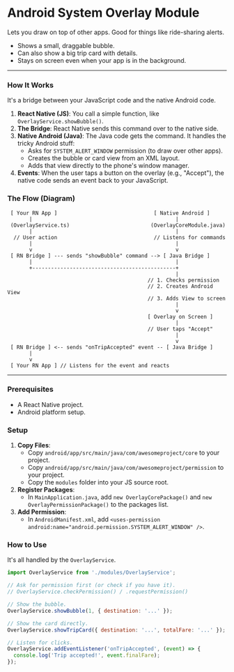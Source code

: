 # Android System Overlay Module

Lets you draw on top of other apps. Good for things like ride-sharing alerts.

- Shows a small, draggable bubble.
- Can also show a big trip card with details.
- Stays on screen even when your app is in the background.

---

### How It Works

It's a bridge between your JavaScript code and the native Android code.

1.  **React Native (JS)**: You call a simple function, like `OverlayService.showBubble()`.
2.  **The Bridge**: React Native sends this command over to the native side.
3.  **Native Android (Java)**: The Java code gets the command. It handles the tricky Android stuff:
    *   Asks for `SYSTEM_ALERT_WINDOW` permission (to draw over other apps).
    *   Creates the bubble or card view from an XML layout.
    *   Adds that view directly to the phone's window manager.
4.  **Events**: When the user taps a button on the overlay (e.g., "Accept"), the native code sends an event back to your JavaScript.

### The Flow (Diagram)

```
 [ Your RN App ]                               [ Native Android ]
       |                                              |
 (OverlayService.ts)                          (OverlayCoreModule.java)
       |                                              |
  // User action                               // Listens for commands
       |                                              |
       v                                              v
 [ RN Bridge ] --- sends "showBubble" command --> [ Java Bridge ]
       |                                              |
       +----------------------------------------------+
                                                      |
                                             // 1. Checks permission
                                             // 2. Creates Android View
                                             // 3. Adds View to screen
                                                      |
                                                      v
                                             [ Overlay on Screen ]
                                                      |
                                             // User taps "Accept"
                                                      |
                                                      v
 [ RN Bridge ] <-- sends "onTripAccepted" event -- [ Java Bridge ]
       |
       v
 [ Your RN App ] // Listens for the event and reacts

```

---

### Prerequisites

- A React Native project.
- Android platform setup.

### Setup

1.  **Copy Files**:
    *   Copy `android/app/src/main/java/com/awesomeproject/core` to your project.
    *   Copy `android/app/src/main/java/com/awesomeproject/permission` to your project.
    *   Copy the `modules` folder into your JS source root.
2.  **Register Packages**:
    *   In `MainApplication.java`, add `new OverlayCorePackage()` and `new OverlayPermissionPackage()` to the packages list.
3.  **Add Permission**:
    *   In `AndroidManifest.xml`, add `<uses-permission android:name="android.permission.SYSTEM_ALERT_WINDOW" />`.

### How to Use

It's all handled by the `OverlayService`.

```javascript
import OverlayService from './modules/OverlayService';

// Ask for permission first (or check if you have it).
// OverlayService.checkPermission() / .requestPermission()

// Show the bubble.
OverlayService.showBubble(1, { destination: '...' });

// Show the card directly.
OverlayService.showTripCard({ destination: '...', totalFare: '...' });

// Listen for clicks.
OverlayService.addEventListener('onTripAccepted', (event) => {
  console.log('Trip accepted!', event.finalFare);
});
```

